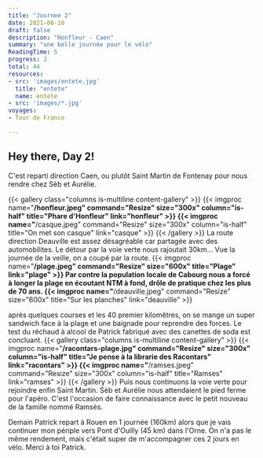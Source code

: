 ```yaml
---
title: "Journee 2"
date: 2021-06-16
draft: false
description: "Honfleur - Caen"
summary: "une belle journée pour le vélo"
ReadingTime: 5
progress: 2
total: 44
resources:
- src: 'images/entete.jpg'
  title: "entete"
  name: entete
- src: 'images/*.jpg'
voyages:
- Tour de France

---
```

## Hey there, Day 2!
C'est reparti direction Caen, ou plutôt Saint Martin de Fontenay pour nous rendre chez Sèb et Aurélie.

{{< gallery class="columns is-multiline content-gallery" >}}
{{< imgproc name="**/honfleur.jpeg" command="Resize" size="300x" column="is-half" title="Phare d'Honfleur" link="honfleur" >}}
{{< imgproc name="**/casque.jpeg" command="Resize" size="300x" column="is-half" title="On met son casque" link="casque" >}}
{{< /gallery >}}
La route direction Deauville est assez désagréable car partagée avec des automobilites. Le détour par la voie verte nous rajoutait 30km... Vue la journée de la veille, on a coupé par la route.
{{< imgproc name="**/plage.jpeg" command="Resize" size="600x" title="Plage" link="plage" >}}
Par contre la population locale de Cabourg nous a forcé à longer la plage en écoutant NTM à fond, drôle de pratique chez les plus de 70 ans.
{{< imgproc name="**/deauville.jpeg" command="Resize" size="600x" title="Sur les planches" link="deauville" >}}

après quelques courses et les 40 premier kilomêtres, on se mange un super sandwich face à la plage et une baignade pour reprendre des forces. Le test du réchaud à alcool de Patrick fabriqué avec des canettes de soda est concluant.
{{< gallery class="columns is-multiline content-gallery" >}}
{{< imgproc name="**/racontars-plage.jpg" command="Resize" size="300x" column="is-half" title="Je pense à la librarie des Racontars" link="racontars" >}}
{{< imgproc name="**/ramses.jpeg" command="Resize" size="300x" column="is-half" title="Ramses" link="ramses" >}}
{{< /gallery >}}
Puis nous continuons la voie verte pour rejoindre enfin Saint Martin. Sèb et Aurélie nous attendaient le pied ferme pour l'apéro. C'est l'occasion de faire connaissance avec le petit nouveau de la famille nommé Ramsès.

Demain Patrick repart à Rouen en 1 journée (160km) alors que je vais continuer mon périple vers Pont d'Ouilly (45 km) dans l'Orne. On n'a pas le même rendement, mais c'était super de m'accompagner ces 2 jours en vélo. Merci à toi Patrick.





